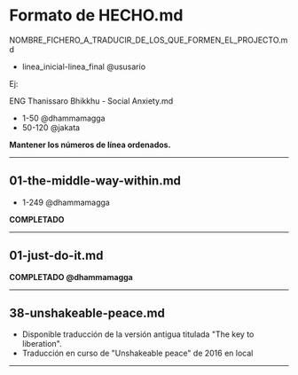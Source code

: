 # Formato de HECHO.md

NOMBRE_FICHERO_A_TRADUCIR_DE_LOS_QUE_FORMEN_EL_PROJECTO.md
* linea_inicial-linea_final @ususario  

Ej:  

ENG Thanissaro Bhikkhu - Social Anxiety.md
* 1-50 @dhammamagga
* 50-120 @jakata

**Mantener los números de línea ordenados.**  

---  

## 01-the-middle-way-within.md

* 1-249 @dhammamagga

**COMPLETADO**  

---  

## 01-just-do-it.md

**COMPLETADO @dhammamagga**  

---  

## 38-unshakeable-peace.md
- Disponible traducción de la versión antigua titulada "The key to liberation".
- Traducción en curso de "Unshakeable peace" de 2016 en local  

---  

